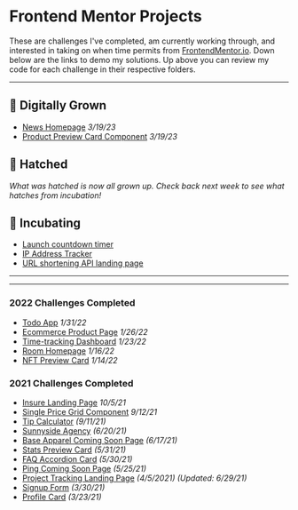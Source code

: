 # Frontend Mentor Projects

These are challenges I've completed, am currently working through, and interested in taking on when time permits from [FrontendMentor.io](https://www.frontendmentor.io/profile/SheGeeks). Down below are the links to demo my solutions. Up above you can review my code for each challenge in their respective folders.

---

## 🐔 Digitally Grown

- [News Homepage](https://shegeeks.github.io/Frontend-Mentor-Projects/product-preview-card/) _3/19/23_
- [Product Preview Card Component](https://shegeeks.github.io/Frontend-Mentor-Projects/product-preview-card/) _3/19/23_

## 🐣 Hatched

_What was hatched is now all grown up. Check back next week to see what hatches from incubation!_

## 🥚 Incubating

- [Launch countdown timer](https://www.frontendmentor.io/challenges/launch-countdown-timer-N0XkGfyz-)
- [IP Address Tracker](https://www.frontendmentor.io/challenges/ip-address-tracker-I8-0yYAH0)
- [URL shortening API landing page](https://www.frontendmentor.io/challenges/url-shortening-api-landing-page-2ce3ob-G)

---

---

### 2022 Challenges Completed

- [Todo App](https://shegeeks.github.io/Frontend-Mentor-Projects/todo-app/) _1/31/22_
- [Ecommerce Product Page](https://shegeeks.github.io/Frontend-Mentor-Projects/ecommerce-product-page/) _1/26/22_
- [Time-tracking Dashboard](https://shegeeks.github.io/Frontend-Mentor-Projects/time-tracking-dashboard/) _1/23/22_
- [Room Homepage](https://shegeeks.github.io/Frontend-Mentor-Projects/room-homepage/) _1/16/22_
- [NFT Preview Card](https://shegeeks.github.io/Frontend-Mentor-Projects/nft-preview-card/) _1/14/22_

### 2021 Challenges Completed

- [Insure Landing Page](https://shegeeks.github.io/Frontend-Mentor-Projects/insure-landing-page/) _10/5/21_
- [Single Price Grid Component](https://shegeeks.github.io/Frontend-Mentor-Projects/single-price-grid-component/) _9/12/21_
- [Tip Calculator](https://shegeeks.github.io/Frontend-Mentor-Projects/tip-calculator/) _(9/11/21)_
- [Sunnyside Agency](https://shegeeks.github.io/Frontend-Mentor-Projects/sunnyside-agency/) _(6/20/21)_
- [Base Apparel Coming Soon Page](https://shegeeks.github.io/Frontend-Mentor-Projects/base-apparel/) _(6/17/21)_
- [Stats Preview Card](https://shegeeks.github.io/Frontend-Mentor-Projects/stats-preview-card/) _(5/31/21)_
- [FAQ Accordion Card](https://shegeeks.github.io/Frontend-Mentor-Projects/faq-accordion-card/) _(5/30/21)_
- [Ping Coming Soon Page](https://shegeeks.github.io/Frontend-Mentor-Projects/ping-coming-soon-page) _(5/25/21)_
- [Project Tracking Landing Page](https://shegeeks.github.io/Frontend-Mentor-Projects/project-tracking-component/) _(4/5/2021)_ _(Updated: 6/29/21)_
- [Signup Form](https://shegeeks.github.io/Frontend-Mentor-Projects/Signup%20Form/) _(3/30/21)_
- [Profile Card](https://shegeeks.github.io/Frontend-Mentor-Projects/Profile%20Card/) _(3/23/21)_

